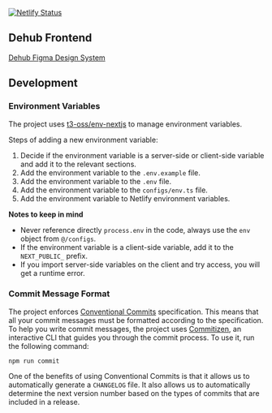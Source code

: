 [![Netlify Status](https://api.netlify.com/api/v1/badges/bece18c2-2495-4248-a6f6-62792c2ec8f3/deploy-status)](https://app.netlify.com/sites/dehub-frontend/deploys)

## Dehub Frontend

[Dehub Figma Design System](https://www.figma.com/design/vQyUQzckQ7rQzRYpwBqgaL/Dehub-Design-System)

## Development

### Environment Variables

The project uses [t3-oss/env-nextjs](https://github.com/t3-oss/env-nextjs) to manage environment variables.

Steps of adding a new environment variable:

1. Decide if the environment variable is a server-side or client-side variable and add it to the relevant sections.
2. Add the environment variable to the `.env.example` file.
3. Add the environment variable to the `.env` file.
4. Add the environment variable to the `configs/env.ts` file.
5. Add the environment variable to Netlify environment variables.

**Notes to keep in mind**

- Never reference directly `process.env` in the code, always use the `env` object from `@/configs`.
- If the environment variable is a client-side variable, add it to the `NEXT_PUBLIC_` prefix.
- If you import server-side variables on the client and try access, you will get a runtime error.

### Commit Message Format

The project enforces [Conventional Commits](https://www.conventionalcommits.org/) specification. This means that all your commit messages must be formatted according to the specification. To help you write commit messages, the project uses [Commitizen](https://github.com/commitizen/cz-cli), an interactive CLI that guides you through the commit process. To use it, run the following command:

```shell
npm run commit
```

One of the benefits of using Conventional Commits is that it allows us to automatically generate a `CHANGELOG` file. It also allows us to automatically determine the next version number based on the types of commits that are included in a release.
